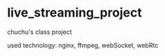 # live_streaming_project
chuchu's class project

used technology:
    nginx, ffmpeg, webSocket, webRtc